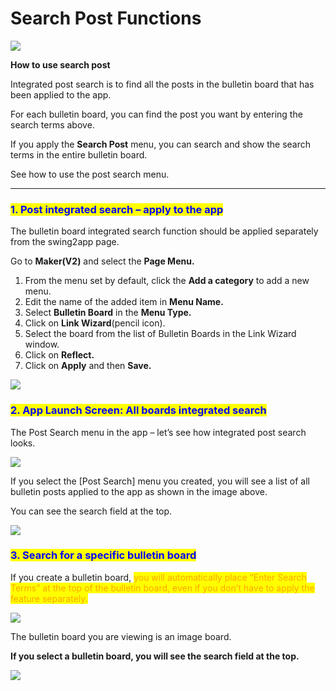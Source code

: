 # Search Post Functions

![](https://support.swing2app.com/wp-content/uploads/2018/09/sp.png)

**How to use search post**

Integrated post search is to find all the posts in the bulletin board that has been applied to the app.

For each bulletin board, you can find the post you want by entering the search terms above.

If you apply the **Search Post** menu, you can search and show the search terms in the entire bulletin board.

See how to use the post search menu.

***

### <mark style="color:blue;">**1. Post integrated search – apply to the app**</mark>

The bulletin board integrated search function should be applied separately from the swing2app page.

Go to **Maker(V2)** and select the **Page Menu.**

1. From the menu set by default, click the **Add a category** to add a new menu.
2. Edit the name of the added item in **Menu Name.**
3. Select **Bulletin Board** in the **Menu Type.**
4. Click on **Link Wizard**(pencil icon).
5. Select the board from the list of Bulletin Boards in the Link Wizard window.
6. Click on **Reflect.**
7. Click on **Apply** and then **Save.**

![](https://support.swing2app.com/wp-content/uploads/2018/09/b49-e1587043155303.png)

### <mark style="color:blue;">**2. App Launch Screen: All boards integrated search**</mark>

The Post Search menu in the app – let’s see how integrated post search looks.

![](https://support.swing2app.com/wp-content/uploads/2018/09/bs1.png)

If you select the \[Post Search] menu you created, you will see a list of all bulletin posts applied to the app as shown in the image above.

You can see the search field at the top.

![](https://support.swing2app.com/wp-content/uploads/2018/09/39@3x.png)

### <mark style="color:blue;">**3. Search for a specific bulletin board**</mark>

If you create a bulletin board, <mark style="color:orange;">you will automatically place “Enter Search Terms” at the top of the bulletin board, even if you don’t have to apply the feature separately.</mark>&#x20;

![](https://support.swing2app.com/wp-content/uploads/2018/09/bs.png)

The bulletin board you are viewing is an image board.

**If you select a bulletin board, you will see the search field at the top.**&#x20;

![](https://support.swing2app.com/wp-content/uploads/2018/09/8@3x.png)
